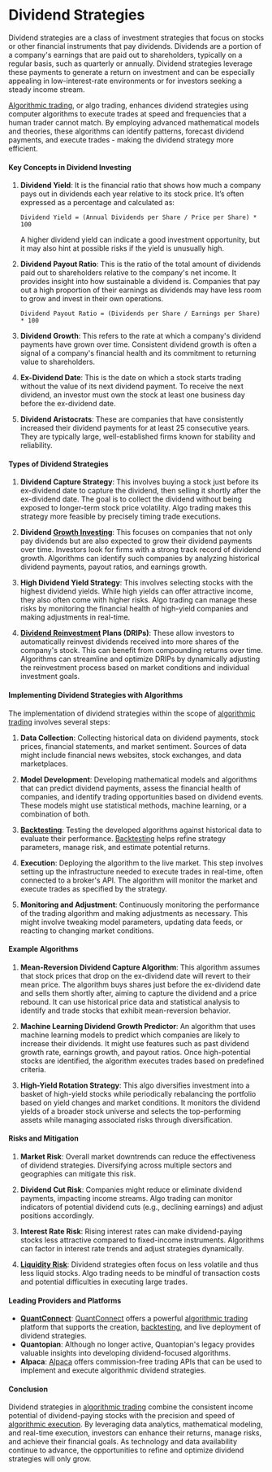 # Dividend Strategies

Dividend strategies are a class of investment strategies that focus on stocks or other financial instruments that pay dividends. Dividends are a portion of a company's earnings that are paid out to shareholders, typically on a regular basis, such as quarterly or annually. Dividend strategies leverage these payments to generate a return on investment and can be especially appealing in low-interest-rate environments or for investors seeking a steady income stream.

[Algorithmic trading](../a/algorithmic_trading.md), or algo trading, enhances dividend strategies using computer algorithms to execute trades at speed and frequencies that a human trader cannot match. By employing advanced mathematical models and theories, these algorithms can identify patterns, forecast dividend payments, and execute trades - making the dividend strategy more efficient.

#### Key Concepts in Dividend Investing

1. **Dividend Yield**: It is the financial ratio that shows how much a company pays out in dividends each year relative to its stock price. It’s often expressed as a percentage and calculated as:
    ```
    Dividend Yield = (Annual Dividends per Share / Price per Share) * 100
    ```
    A higher dividend yield can indicate a good investment opportunity, but it may also hint at possible risks if the yield is unusually high.

2. **Dividend Payout Ratio**: This is the ratio of the total amount of dividends paid out to shareholders relative to the company's net income. It provides insight into how sustainable a dividend is. Companies that pay out a high proportion of their earnings as dividends may have less room to grow and invest in their own operations.
    ```
    Dividend Payout Ratio = (Dividends per Share / Earnings per Share) * 100
    ```

3. **Dividend Growth**: This refers to the rate at which a company's dividend payments have grown over time. Consistent dividend growth is often a signal of a company's financial health and its commitment to returning value to shareholders.

4. **Ex-Dividend Date**: This is the date on which a stock starts trading without the value of its next dividend payment. To receive the next dividend, an investor must own the stock at least one business day before the ex-dividend date.

5. **Dividend Aristocrats**: These are companies that have consistently increased their dividend payments for at least 25 consecutive years. They are typically large, well-established firms known for stability and reliability.

#### Types of Dividend Strategies

1. **Dividend Capture Strategy**: 
    This involves buying a stock just before its ex-dividend date to capture the dividend, then selling it shortly after the ex-dividend date. The goal is to collect the dividend without being exposed to longer-term stock price volatility. Algo trading makes this strategy more feasible by precisely timing trade executions.

2. **Dividend [Growth Investing](../g/growth_investing.md)**:
    This focuses on companies that not only pay dividends but are also expected to grow their dividend payments over time. Investors look for firms with a strong track record of dividend growth. Algorithms can identify such companies by analyzing historical dividend payments, payout ratios, and earnings growth.

3. **High Dividend Yield Strategy**:
    This involves selecting stocks with the highest dividend yields. While high yields can offer attractive income, they also often come with higher risks. Algo trading can manage these risks by monitoring the financial health of high-yield companies and making adjustments in real-time.

4. **[Dividend Reinvestment](../d/dividend_reinvestment.md) Plans (DRIPs)**:
    These allow investors to automatically reinvest dividends received into more shares of the company's stock. This can benefit from compounding returns over time. Algorithms can streamline and optimize DRIPs by dynamically adjusting the reinvestment process based on market conditions and individual investment goals.

#### Implementing Dividend Strategies with Algorithms

The implementation of dividend strategies within the scope of [algorithmic trading](../a/algorithmic_trading.md) involves several steps:

1. **Data Collection**:
    Collecting historical data on dividend payments, stock prices, financial statements, and market sentiment. Sources of data might include financial news websites, stock exchanges, and data marketplaces.

2. **Model Development**:
    Developing mathematical models and algorithms that can predict dividend payments, assess the financial health of companies, and identify trading opportunities based on dividend events. These models might use statistical methods, machine learning, or a combination of both.

3. **[Backtesting](../b/backtesting.md)**:
    Testing the developed algorithms against historical data to evaluate their performance. [Backtesting](../b/backtesting.md) helps refine strategy parameters, manage risk, and estimate potential returns.

4. **Execution**:
    Deploying the algorithm to the live market. This step involves setting up the infrastructure needed to execute trades in real-time, often connected to a broker's API. The algorithm will monitor the market and execute trades as specified by the strategy.

5. **Monitoring and Adjustment**:
    Continuously monitoring the performance of the trading algorithm and making adjustments as necessary. This might involve tweaking model parameters, updating data feeds, or reacting to changing market conditions.

#### Example Algorithms

1. **Mean-Reversion Dividend Capture Algorithm**:
    This algorithm assumes that stock prices that drop on the ex-dividend date will revert to their mean price. The algorithm buys shares just before the ex-dividend date and sells them shortly after, aiming to capture the dividend and a price rebound. It can use historical price data and statistical analysis to identify and trade stocks that exhibit mean-reversion behavior.

2. **Machine Learning Dividend Growth Predictor**:
    An algorithm that uses machine learning models to predict which companies are likely to increase their dividends. It might use features such as past dividend growth rate, earnings growth, and payout ratios. Once high-potential stocks are identified, the algorithm executes trades based on predefined criteria.

3. **High-Yield Rotation Strategy**:
    This algo diversifies investment into a basket of high-yield stocks while periodically rebalancing the portfolio based on yield changes and market conditions. It monitors the dividend yields of a broader stock universe and selects the top-performing assets while managing associated risks through diversification.

#### Risks and Mitigation

1. **Market Risk**: 
    Overall market downtrends can reduce the effectiveness of dividend strategies. Diversifying across multiple sectors and geographies can mitigate this risk.

2. **Dividend Cut Risk**:
    Companies might reduce or eliminate dividend payments, impacting income streams. Algo trading can monitor indicators of potential dividend cuts (e.g., declining earnings) and adjust positions accordingly.

3. **Interest Rate Risk**:
    Rising interest rates can make dividend-paying stocks less attractive compared to fixed-income instruments. Algorithms can factor in interest rate trends and adjust strategies dynamically.

4. **[Liquidity Risk](../l/liquidity_risk.md)**:
    Dividend strategies often focus on less volatile and thus less liquid stocks. Algo trading needs to be mindful of transaction costs and potential difficulties in executing large trades.

#### Leading Providers and Platforms

- **[QuantConnect](../q/quantconnect.md)**: [QuantConnect](https://www.quantconnect.com) offers a powerful [algorithmic trading](../a/algorithmic_trading.md) platform that supports the creation, [backtesting](../b/backtesting.md), and live deployment of dividend strategies.
- **Quantopian**: Although no longer active, Quantopian's legacy provides valuable insights into developing dividend-focused algorithms.
- **Alpaca**: [Alpaca](https://alpaca.markets) offers commission-free trading APIs that can be used to implement and execute algorithmic dividend strategies.

#### Conclusion

Dividend strategies in [algorithmic trading](../a/algorithmic_trading.md) combine the consistent income potential of dividend-paying stocks with the precision and speed of [algorithmic execution](../a/algorithmic_execution.md). By leveraging data analytics, mathematical modeling, and real-time execution, investors can enhance their returns, manage risks, and achieve their financial goals. As technology and data availability continue to advance, the opportunities to refine and optimize dividend strategies will only grow.
